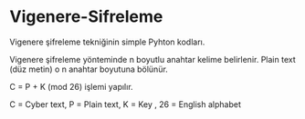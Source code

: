 # Vigenere-Sifreleme
Vigenere şifreleme tekniğinin simple Pyhton kodları.

Vigenere şifreleme yönteminde n boyutlu anahtar kelime belirlenir.
Plain text (düz metin) o n anahtar boyutuna bölünür.

C = P + K (mod 26) işlemi yapılır.

C = Cyber text, P = Plain text, K = Key , 26 = English alphabet
